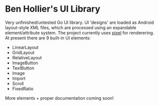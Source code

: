 # Ben Hollier's UI Library

Very unfinished/untested Go UI library. 
UI 'designs' are loaded as Android layout-style XML files, which are processed using an expandable element/attribute system.
The project currently uses [pixel](https://github.com/faiface/pixel) for renderering.
At present there are 9 built-in UI elements:

+ LinearLayout
+ GridLayout
+ RelativeLayout
+ ImageButton
+ TextButton
+ Image
+ Import
+ Scroll
+ FixedRatio

More elements + proper documentation coming soon!
